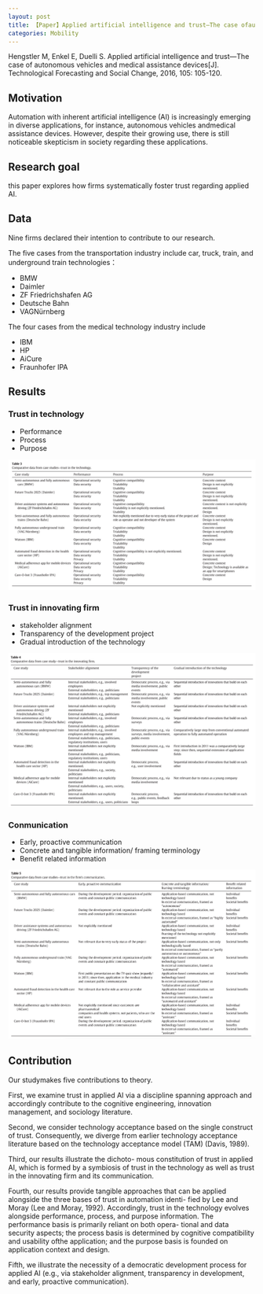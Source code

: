 ```yaml
---
layout: post
title: 【Paper】Applied artificial intelligence and trust—The case ofautonomous vehicles and medical assistance devices
categories: Mobility
---
```


Hengstler M, Enkel E, Duelli S. Applied artificial intelligence and trust—The case of autonomous vehicles and medical assistance devices[J]. Technological Forecasting and Social Change, 2016, 105: 105-120.

## Motivation

Automation with inherent artificial intelligence (AI) is increasingly emerging in diverse applications, for instance, autonomous vehicles andmedical assistance devices. However, despite their growing use, there is still noticeable skepticism in society regarding these applications. 

## Research goal

this paper explores how firms systematically foster trust regarding applied AI.

## Data

Nine firms declared their intention to contribute to our research. 

The five cases from the transportation industry include car, truck, train, and underground train technologies：

- BMW
- Daimler
- ZF Friedrichshafen AG
- Deutsche Bahn
- VAGNürnberg

The four cases from the medical technology industry include 

- IBM
- HP
- AiCure
- Fraunhofer IPA

## Results

### Trust in technology

- Performance
- Process
- Purpose

![](/img/2018-10-26-paper1-1.png)

### Trust in innovating firm

- stakeholder alignment
- Transparency of the development project
- Gradual introduction of the technology

![](/img/2018-10-26-paper1-2.png)

### Conmunication

- Early, proactive communication
- Concrete and tangible information/ framing terminology
- Benefit related information

![](/img/2018-10-26-paper1-3.png)

## Contribution

Our studymakes five contributions to theory. 

First, we examine trust in applied AI via a discipline spanning approach and accordingly contribute to the cognitive engineering, innovation management, and sociology literature. 

Second, we consider technology acceptance based on the single construct of trust. Consequently, we diverge from earlier technology acceptance literature based on the technology acceptance model (TAM) (Davis, 1989). 

Third, our results illustrate the dichoto- mous constitution of trust in applied AI, which is formed by a symbiosis of trust in the technology as well as trust in the innovating firm and its communication. 

Fourth, our results provide tangible approaches that can be applied alongside the three bases of trust in automation identi- fied by Lee and Moray (Lee and Moray, 1992). Accordingly, trust in the technology evolves alongside performance, process, and purpose information. The performance basis is primarily reliant on both opera- tional and data security aspects; the process basis is determined by cognitive compatibility and usability ofthe application; and the purpose basis is founded on application context and design. 

Fifth, we illustrate the necessity of a democratic development process for applied AI (e.g., via stakeholder alignment, transparency in development, and early, proactive communication).
